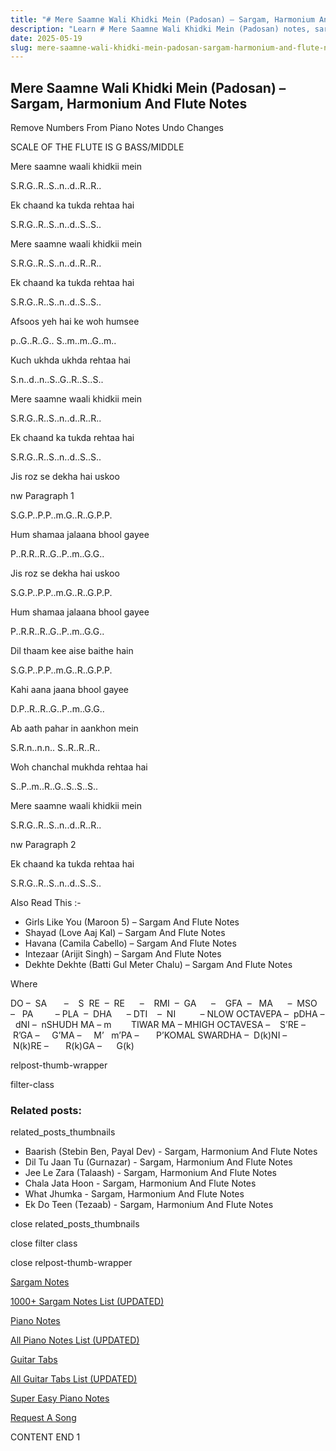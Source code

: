 ```yaml
---
title: "# Mere Saamne Wali Khidki Mein (Padosan) – Sargam, Harmonium And Flute Notes"
description: "Learn # Mere Saamne Wali Khidki Mein (Padosan) notes, sargam, harmonium notations and flute notes. Easy step-by-step tutorial for beginners."
date: 2025-05-19
slug: mere-saamne-wali-khidki-mein-padosan-sargam-harmonium-and-flute-notes
---
```


## Mere Saamne Wali Khidki Mein (Padosan) – Sargam, Harmonium And Flute Notes

Remove Numbers From Piano Notes
Undo Changes

SCALE OF THE FLUTE IS G BASS/MIDDLE

Mere saamne waali khidkii mein

S.R.G..R..S..n..d..R..R..

Ek chaand ka tukda rehtaa hai

S.R.G..R..S..n..d..S..S..

Mere saamne waali khidkii mein

S.R.G..R..S..n..d..R..R..

Ek chaand ka tukda rehtaa hai

S.R.G..R..S..n..d..S..S..

Afsoos yeh hai ke woh humsee

p..G..R..G.. S..m..m..G..m..

Kuch ukhda ukhda rehtaa hai

S.n..d..n..S..G..R..S..S..

Mere saamne waali khidkii mein

S.R.G..R..S..n..d..R..R..

Ek chaand ka tukda rehtaa hai

S.R.G..R..S..n..d..S..S..

Jis roz se dekha hai uskoo

nw Paragraph 1

S.G.P..P.P..m.G..R..G.P.P.

Hum shamaa jalaana bhool gayee

P..R.R..R..G..P..m..G.G..

Jis roz se dekha hai uskoo

S.G.P..P.P..m.G..R..G.P.P.

Hum shamaa jalaana bhool gayee

P..R.R..R..G..P..m..G.G..

Dil thaam kee aise baithe hain

S.G.P..P.P..m.G..R..G.P.P.

Kahi aana jaana bhool gayee

D.P..R..R..G..P..m..G.G..

Ab aath pahar in aankhon mein

S.R.n..n.n.. S..R..R..R..

Woh chanchal mukhda rehtaa hai

S..P..m..R..G..S..S..S..

Mere saamne waali khidkii mein

S.R.G..R..S..n..d..R..R..

nw Paragraph 2

Ek chaand ka tukda rehtaa hai

S.R.G..R..S..n..d..S..S..



Also Read This :-



* Girls Like You (Maroon 5) – Sargam And Flute Notes
* Shayad (Love Aaj Kal) – Sargam And Flute Notes
* Havana (Camila Cabello) – Sargam And Flute Notes
* Intezaar (Arijit Singh) – Sargam And Flute Notes
* Dekhte Dekhte (Batti Gul Meter Chalu) – Sargam And Flute Notes

Where



DO –  SA       –    S  RE  –  RE      –    RMI  –  GA      –    GFA  –   MA      –  MSO  –   PA         – PLA  –  DHA      – DTI    –  NI          – NLOW OCTAVEPA –  pDHA –  dNI –  nSHUDH MA – m        TIWAR MA – MHIGH OCTAVESA –    S’RE –     R’GA –     G’MA –     M’   m’PA –       P’KOMAL SWARDHA –  D(k)NI –       N(k)RE –       R(k)GA –      G(k)



relpost-thumb-wrapper

filter-class

### Related posts:

related_posts_thumbnails

* Baarish (Stebin Ben, Payal Dev) - Sargam, Harmonium And Flute Notes
* Dil Tu Jaan Tu (Gurnazar) - Sargam, Harmonium And Flute Notes
* Jee Le Zara (Talaash) - Sargam, Harmonium And Flute Notes
* Chala Jata Hoon - Sargam, Harmonium And Flute Notes
* What Jhumka - Sargam, Harmonium And Flute Notes
* Ek Do Teen (Tezaab) - Sargam, Harmonium And Flute Notes

close related_posts_thumbnails

close filter class

close relpost-thumb-wrapper

[Sargam Notes](https://www.notationsworld.com/sargam-notes.html)

[1000+ Sargam Notes List (UPDATED)](https://www.notationsworld.com/all-songs-list-sargam-notes.html)

[Piano Notes](https://www.notationsworld.com/piano-notes.html)

[All Piano Notes List (UPDATED)](https://www.notationsworld.com/all-songs-list-piano-notes.html)

[Guitar Tabs](https://www.notationsworld.com/guitar-tabs.html)

[All Guitar Tabs List (UPDATED)](https://www.notationsworld.com/all-songs-list-guitar-tabs.html)

[Super Easy Piano Notes](https://studywall.in/)

[Request A Song](https://www.notationsworld.com/request-a-song.html)

CONTENT END 1

